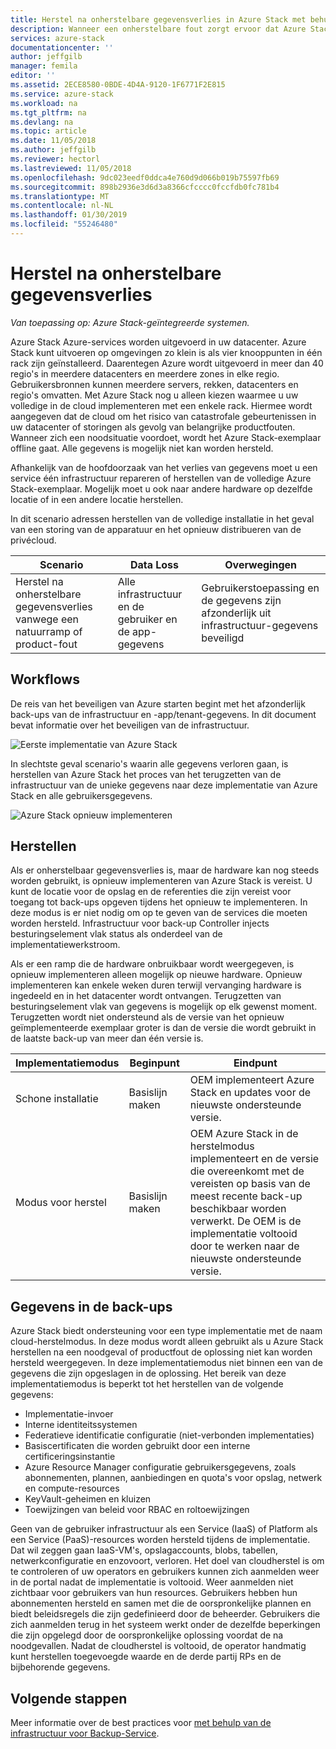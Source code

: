 ```yaml
---
title: Herstel na onherstelbare gegevensverlies in Azure Stack met behulp van de infrastructuur voor Backup-Service | Microsoft Docs
description: Wanneer een onherstelbare fout zorgt ervoor dat Azure Stack mislukken, u kunt uw infrastructuur-gegevens herstellen als uw Azure Stack-implementatie hervatten.
services: azure-stack
documentationcenter: ''
author: jeffgilb
manager: femila
editor: ''
ms.assetid: 2ECE8580-0BDE-4D4A-9120-1F6771F2E815
ms.service: azure-stack
ms.workload: na
ms.tgt_pltfrm: na
ms.devlang: na
ms.topic: article
ms.date: 11/05/2018
ms.author: jeffgilb
ms.reviewer: hectorl
ms.lastreviewed: 11/05/2018
ms.openlocfilehash: 9dc023eedf0ddca4e760d9d066b019b75597fb69
ms.sourcegitcommit: 898b2936e3d6d3a8366cfcccc0fccfdb0fc781b4
ms.translationtype: MT
ms.contentlocale: nl-NL
ms.lasthandoff: 01/30/2019
ms.locfileid: "55246480"
---
```

# <a name="recover-from-catastrophic-data-loss"></a>Herstel na onherstelbare gegevensverlies

*Van toepassing op: Azure Stack-geïntegreerde systemen.*

Azure Stack Azure-services worden uitgevoerd in uw datacenter. Azure Stack kunt uitvoeren op omgevingen zo klein is als vier knooppunten in één rack zijn geïnstalleerd. Daarentegen Azure wordt uitgevoerd in meer dan 40 regio's in meerdere datacenters en meerdere zones in elke regio. Gebruikersbronnen kunnen meerdere servers, rekken, datacenters en regio's omvatten. Met Azure Stack nog u alleen kiezen waarmee u uw volledige in de cloud implementeren met een enkele rack. Hiermee wordt aangegeven dat de cloud om het risico van catastrofale gebeurtenissen in uw datacenter of storingen als gevolg van belangrijke productfouten. Wanneer zich een noodsituatie voordoet, wordt het Azure Stack-exemplaar offline gaat. Alle gegevens is mogelijk niet kan worden hersteld.

Afhankelijk van de hoofdoorzaak van het verlies van gegevens moet u een service één infrastructuur repareren of herstellen van de volledige Azure Stack-exemplaar. Mogelijk moet u ook naar andere hardware op dezelfde locatie of in een andere locatie herstellen.

In dit scenario adressen herstellen van de volledige installatie in het geval van een storing van de apparatuur en het opnieuw distribueren van de privécloud.

| Scenario                                                           | Data Loss                            | Overwegingen                                                             |
|--------------------------------------------------------------------|--------------------------------------|----------------------------------------------------------------------------|
| Herstel na onherstelbare gegevensverlies vanwege een natuurramp of product-fout | Alle infrastructuur en de gebruiker en de app-gegevens | Gebruikerstoepassing en de gegevens zijn afzonderlijk uit infrastructuur-gegevens beveiligd |

## <a name="workflows"></a>Workflows

De reis van het beveiligen van Azure starten begint met het afzonderlijk back-ups van de infrastructuur en -app/tenant-gegevens. In dit document bevat informatie over het beveiligen van de infrastructuur. 

![Eerste implementatie van Azure Stack](media/azure-stack-backup/azure-stack-backup-workflow1.png)

In slechtste geval scenario's waarin alle gegevens verloren gaan, is herstellen van Azure Stack het proces van het terugzetten van de infrastructuur van de unieke gegevens naar deze implementatie van Azure Stack en alle gebruikersgegevens. 

![Azure Stack opnieuw implementeren](media/azure-stack-backup/azure-stack-backup-workflow2.png)

## <a name="restore"></a>Herstellen

Als er onherstelbaar gegevensverlies is, maar de hardware kan nog steeds worden gebruikt, is opnieuw implementeren van Azure Stack is vereist. U kunt de locatie voor de opslag en de referenties die zijn vereist voor toegang tot back-ups opgeven tijdens het opnieuw te implementeren. In deze modus is er niet nodig om op te geven van de services die moeten worden hersteld. Infrastructuur voor back-up Controller injects besturingselement vlak status als onderdeel van de implementatiewerkstroom.

Als er een ramp die de hardware onbruikbaar wordt weergegeven, is opnieuw implementeren alleen mogelijk op nieuwe hardware. Opnieuw implementeren kan enkele weken duren terwijl vervanging hardware is ingedeeld en in het datacenter wordt ontvangen. Terugzetten van besturingselement vlak van gegevens is mogelijk op elk gewenst moment. Terugzetten wordt niet ondersteund als de versie van het opnieuw geïmplementeerde exemplaar groter is dan de versie die wordt gebruikt in de laatste back-up van meer dan één versie is. 

| Implementatiemodus | Beginpunt | Eindpunt                                                                                                                                                                                                     |
|-----------------|----------------|---------------------------------------------------------------------------------------------------------------------------------------------------------------------------------------------------------------|
| Schone installatie   | Basislijn maken | OEM implementeert Azure Stack en updates voor de nieuwste ondersteunde versie.                                                                                                                                          |
| Modus voor herstel   | Basislijn maken | OEM Azure Stack in de herstelmodus implementeert en de versie die overeenkomt met de vereisten op basis van de meest recente back-up beschikbaar worden verwerkt. De OEM is de implementatie voltooid door te werken naar de nieuwste ondersteunde versie. |

## <a name="data-in-backups"></a>Gegevens in de back-ups

Azure Stack biedt ondersteuning voor een type implementatie met de naam cloud-herstelmodus. In deze modus wordt alleen gebruikt als u Azure Stack herstellen na een noodgeval of productfout de oplossing niet kan worden hersteld weergegeven. In deze implementatiemodus niet binnen een van de gegevens die zijn opgeslagen in de oplossing. Het bereik van deze implementatiemodus is beperkt tot het herstellen van de volgende gegevens:

 - Implementatie-invoer
 - Interne identiteitssystemen
 - Federatieve identificatie configuratie (niet-verbonden implementaties)
 - Basiscertificaten die worden gebruikt door een interne certificeringsinstantie
 - Azure Resource Manager configuratie gebruikersgegevens, zoals abonnementen, plannen, aanbiedingen en quota's voor opslag, netwerk en compute-resources
 - KeyVault-geheimen en kluizen
 - Toewijzingen van beleid voor RBAC en roltoewijzingen 

Geen van de gebruiker infrastructuur als een Service (IaaS) of Platform als een Service (PaaS)-resources worden hersteld tijdens de implementatie. Dat wil zeggen gaan IaaS-VM's, opslagaccounts, blobs, tabellen, netwerkconfiguratie en enzovoort, verloren. Het doel van cloudherstel is om te controleren of uw operators en gebruikers kunnen zich aanmelden weer in de portal nadat de implementatie is voltooid. Weer aanmelden niet zichtbaar voor gebruikers van hun resources. Gebruikers hebben hun abonnementen hersteld en samen met die de oorspronkelijke plannen en biedt beleidsregels die zijn gedefinieerd door de beheerder. Gebruikers die zich aanmelden terug in het systeem werkt onder de dezelfde beperkingen die zijn opgelegd door de oorspronkelijke oplossing voordat de na noodgevallen. Nadat de cloudherstel is voltooid, de operator handmatig kunt herstellen toegevoegde waarde en de derde partij RPs en de bijbehorende gegevens.

## <a name="next-steps"></a>Volgende stappen

Meer informatie over de best practices voor [met behulp van de infrastructuur voor Backup-Service](azure-stack-backup-best-practices.md).
